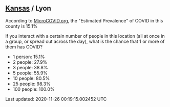 
## [Kansas](/united-states/kansas) / Lyon

According to [MicroCOVID.org](http://microcovid.org),
the "Estimated Prevalence" of COVID in this county is 15.1%

If you interact with a certain number of people in this location
(all at once in a group, or spread out across the day), what is the chance that
1 or more of them has COVID?

- 1 person: 15.1%
- 2 people: 27.9%
- 3 people: 38.8%
- 5 people: 55.9%
- 10 people: 80.5%
- 25 people: 98.3%
- 100 people: 100.0%

Last updated: 2020-11-26 00:19:15.002452 UTC
